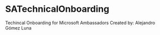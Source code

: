 # SATechnicalOnboarding
Techincal Onboarding for Microsoft Ambassadors
Created by: Alejandro Gómez Luna
